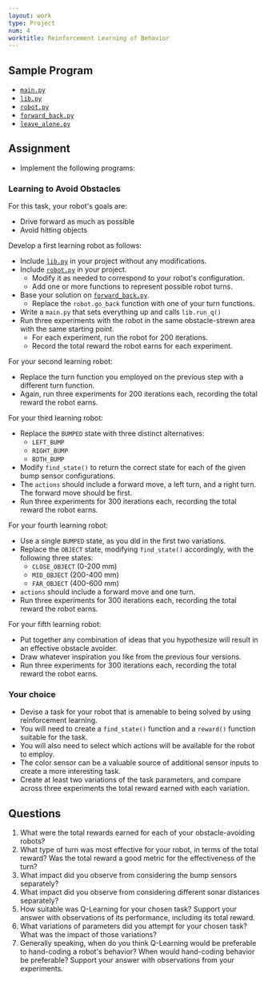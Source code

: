 ```yaml
---
layout: work
type: Project
num: 4
worktitle: Reinforcement Learning of Behavior
---
```


## Sample Program

* [`main.py`]({{site.baseurl}}/assets/programs/qlearning/main.py)
* [`lib.py`]({{site.baseurl}}/assets/programs/qlearning/lib.py)
* [`robot.py`]({{site.baseurl}}/assets/programs/qlearning/robot.py)
* [`forward_back.py`]({{site.baseurl}}/assets/programs/qlearning/forward_back.py)
* [`leave_alone.py`]({{site.baseurl}}/assets/programs/qlearning/leave_alone.py)


## Assignment

* Implement the following programs: 

### Learning to Avoid Obstacles

For this task, your robot's goals are:
* Drive forward as much as possible
* Avoid hitting objects

Develop a first learning robot as follows:
* Include [`lib.py`]({{site.baseurl}}/assets/programs/qlearning/lib.py) in 
  your project without any modifications.
* Include [`robot.py`]({{site.baseurl}}/assets/programs/qlearning/robot.py)
  in your project. 
  * Modify it as needed to correspond to your robot's configuration.
  * Add one or more functions to represent possible robot turns.
* Base your solution on [`forward_back.py`]({{site.baseurl}}/assets/programs/qlearning/forward_back.py).
  * Replace the `robot.go_back` function with one of your turn functions.
* Write a `main.py` that sets everything up and calls `lib.run_q()`
* Run three experiments with the robot in the same obstacle-strewn 
  area with the same starting point.
  * For each experiment, run the robot for 200 iterations.
  * Record the total reward the robot earns for each experiment.

For your second learning robot:
* Replace the turn function you employed on the previous step with 
  a different turn function.
* Again, run three experiments for 200 iterations each, recording
  the total reward the robot earns.
  
For your third learning robot:
* Replace the `BUMPED` state with three distinct alternatives:
  * `LEFT_BUMP`
  * `RIGHT_BUMP`
  * `BOTH_BUMP`
* Modify `find_state()` to return the correct state for each of
  the given bump sensor configurations.
* The `actions` should include a forward move, a left turn, and a 
  right turn. The forward move should be first.
* Run three experiments for 300 iterations each, recording the total
  reward the robot earns.

For your fourth learning robot:
* Use a single `BUMPED` state, as you did in the first two variations.
* Replace the `OBJECT` state, modifying `find_state()` accordingly, with the following three states:
  * `CLOSE_OBJECT` (0-200 mm)
  * `MID_OBJECT` (200-400 mm)
  * `FAR_OBJECT` (400-600 mm)
* `actions` should include a forward move and one turn.
* Run three experiments for 300 iterations each, recording the total
  reward the robot earns.
  
For your fifth learning robot:
* Put together any combination of ideas that you hypothesize will result 
  in an effective obstacle avoider.
* Draw whatever inspiration you like from the previous four versions.
* Run three experiments for 300 iterations each, recording the total
  reward the robot earns.

### Your choice
* Devise a task for your robot that is amenable to being solved by 
  using reinforcement learning.
* You will need to create a `find_state()` function and a `reward()`
  function suitable for the task.
* You will also need to select which actions will be available for
  the robot to employ.
* The color sensor can be a valuable source of additional sensor inputs
  to create a more interesting task.
* Create at least two variations of the task parameters, and compare
  across three experiments the total reward earned with each variation.

## Questions
1. What were the total rewards earned for each of your obstacle-avoiding
robots?
2. What type of turn was most effective for your robot, in terms of the total
reward? Was the total reward a good metric for the effectiveness of
the turn?
3. What impact did you observe from considering the bump sensors 
separately?
4. What impact did you observe from considering different sonar 
distances separately?
5. How suitable was Q-Learning for your chosen task? Support your answer
with observations of its performance, including its total reward.
6. What variations of parameters did you attempt for your chosen task?
What was the impact of those variations?
7. Generally speaking, when do you think Q-Learning would be preferable
to hand-coding a robot's behavior? When would hand-coding behavior
be preferable? Support your answer with observations from your
experiments.


